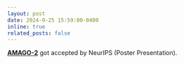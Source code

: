 ```yaml
---
layout: post
date: 2024-9-25 15:59:00-0400
inline: true
related_posts: false
---
```


<b>[AMAGO-2](https://arxiv.org/abs/2411.11188)</b> got accepted by NeurIPS (Poster Presentation). 
